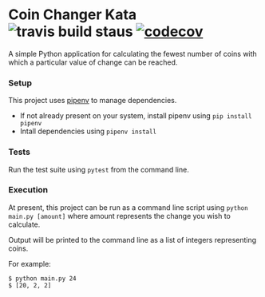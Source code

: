 # Coin Changer Kata ![travis build staus](https://travis-ci.com/samjones1001/coin-changer-python.svg?branch=master)  [![codecov](https://codecov.io/gh/samjones1001/coin-changer-python/branch/master/graph/badge.svg)](https://codecov.io/gh/samjones1001/coin-changer-python)

A simple Python application for calculating the fewest number of coins with which a particular value of change can be reached.

### Setup

This project uses [pipenv](https://github.com/pypa/pipenv) to manage dependencies.

- If not already present on your system, install pipenv using `pip install pipenv`
- Intall dependencies using `pipenv install`

### Tests

Run the test suite using `pytest` from the command line.

### Execution

At present, this project can be run as a command line script using `python main.py [amount]` where amount represents the change you wish to calculate.

Output will be printed to the command line as a list of integers representing coins.

For example:

```shell
$ python main.py 24
$ [20, 2, 2]
```

